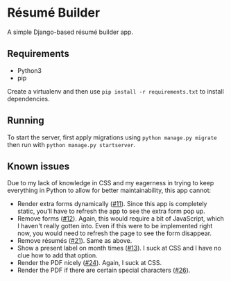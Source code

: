 # Résumé Builder

A simple Django-based résumé builder app.

## Requirements

- Python3
- pip

Create a virtualenv and then use `pip install -r requirements.txt` to install dependencies.

## Running

To start the server, first apply migrations using `python manage.py migrate` then run with `python manage.py startserver`.

## Known issues

Due to my lack of knowledge in CSS and my eagerness in trying to keep everything in Python to allow for better maintainability, this app cannot:

- Render extra forms dynamically ([#11](https://github.com/pongloongyeat/resume-builder/issues/11)). Since this app is completely static, you'll have to refresh the app to see the extra form pop up.
- Remove forms ([#12](https://github.com/pongloongyeat/resume-builder/issues/12)). Again, this would require a bit of JavaScript, which I haven't really gotten into. Even if this were to be implemented right now, you would need to refresh the page to see the form disappear.
- Remove résumés ([#21](https://github.com/pongloongyeat/resume-builder/issues/21)). Same as above.
- Show a present label on month times ([#13](https://github.com/pongloongyeat/resume-builder/issues/13)). I suck at CSS and I have no clue how to add that option.
- Render the PDF nicely ([#24](https://github.com/pongloongyeat/resume-builder/issues/24)). Again, I suck at CSS.
- Render the PDF if there are certain special characters ([#26](https://github.com/pongloongyeat/resume-builder/issues/26)).